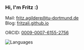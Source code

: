 ### Hi, I'm Fritz :)

Mail: [fritz.agildere@tu-dortmund.de](mailto:fritz.agildere@tu-dortmund.de)\
Blog: [fritzali.github.io](https://fritzali.github.io)

ORCID: [0009-0007-6155-2756](https://orcid.org/0009-0007-6155-2756)

![Languages](https://github-readme-stats.vercel.app/api/top-langs/?username=fritzali&border_radius=10&card_width=250&custom_title=Languages&hide_border=true&hide_progress=true&theme=transparent&title_color=ffffff)
